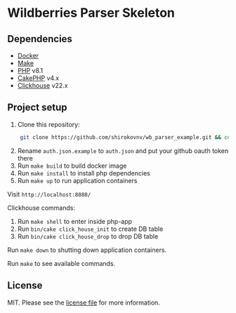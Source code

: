 # Wildberries Parser Skeleton

## Dependencies

- [Docker][link-docker]
- [Make][link-make]
- [PHP][link-php] v8.1
- [CakePHP][link-cake-php] v4.x
- [Clickhouse][link-clickhouse] v22.x

## Project setup

1. Clone this repository:

```bash
    git clone https://github.com/shirokovnv/wb_parser_example.git && cd wb_parser_examle
```

2. Rename `auth.json.example` to `auth.json` and put your github oauth token there
3. Run `make build` to build docker image
4. Run `make install` to install php dependencies
5. Run `make up` to run application containers

Visit `http://localhost:8080/`

Clickhouse commands:

1. Run `make shell` to enter inside php-app
2. Run `bin/cake click_house_init` to create DB table
3. Run `bin/cake click_house_drop` to drop DB table

Run `make down` to shutting down application containers.

Run `make` to see available commands.

## License

MIT. Please see the [license file](LICENSE.md) for more information.

[link-php]: https://www.php.net/
[link-docker]: https://www.docker.com/
[link-make]: https://www.gnu.org/software/make/manual/make.html
[link-cake-php]: https://cakephp.org/
[link-clickhouse]: https://clickhouse.com/
